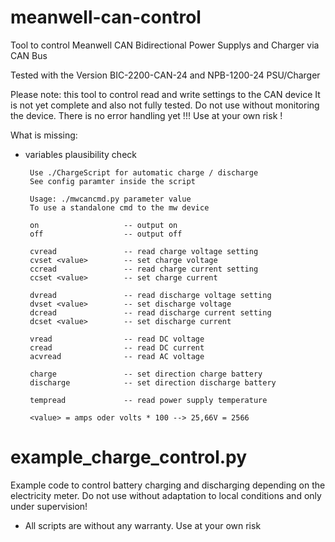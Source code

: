 # meanwell-can-control
Tool to control Meanwell CAN Bidirectional Power Supplys and Charger via CAN Bus

Tested with the Version BIC-2200-CAN-24 and NPB-1200-24 PSU/Charger

Please note:  this tool to control read and write settings to the CAN device 
It is not yet complete and also not fully tested. 
Do not use without monitoring the device. 
There is no error handling yet !!!
Use at your own risk !

What is missing:
- variables plausibility check
	   
	   Use ./ChargeScript for automatic charge / discharge
	   See config paramter inside the script
	   
	   Usage: ./mwcancmd.py parameter value
       To use a standalone cmd to the mw device
	   
       on                   -- output on
       off                  -- output off

       cvread               -- read charge voltage setting
       cvset <value>        -- set charge voltage
       ccread               -- read charge current setting
       ccset <value>        -- set charge current

       dvread               -- read discharge voltage setting
       dvset <value>        -- set discharge voltage
       dcread               -- read discharge current setting
       dcset <value>        -- set discharge current

       vread                -- read DC voltage
       cread                -- read DC current
       acvread              -- read AC voltage

       charge               -- set direction charge battery
       discharge            -- set direction discharge battery

       tempread             -- read power supply temperature

       <value> = amps oder volts * 100 --> 25,66V = 2566 
        
# example_charge_control.py        
Example code to control battery charging and discharging depending on the electricity meter. 
Do not use without adaptation to local conditions and only under supervision! 

- All scripts are without any warranty. Use at your own risk
